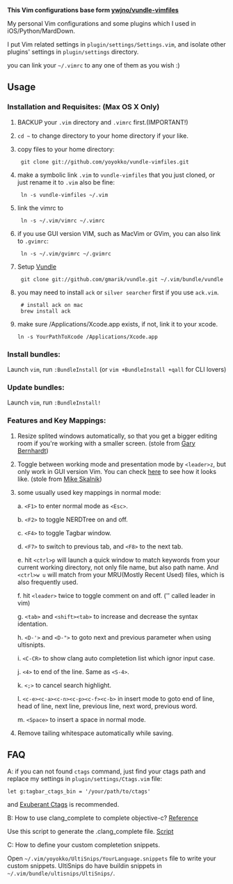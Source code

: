 **This Vim configurations base form [ywjno/vundle-vimfiles](https://github.com/ywjno/vundle-vimfiles)**

My personal Vim configurations and some plugins which I used in iOS/Python/MardDown.

I put Vim related settings in `plugin/settings/Settings.vim`, and isolate other plugins' settings in `plugin/settings` directory.

you can link your `~/.vimrc` to any one of them as you wish :)

## Usage

### Installation and Requisites: (Max OS X Only)

1. BACKUP your `.vim` directory and `.vimrc` first.(IMPORTANT!)

2. `cd ~` to change directory to your home directory if your like.

3. copy files to your home directory:

        git clone git://github.com/yoyokko/vundle-vimfiles.git

4. make a symbolic link `.vim` to `vundle-vimfiles` that you just cloned, or just rename it to `.vim` also be fine:

        ln -s vundle-vimfiles ~/.vim

5. link the vimrc to

        ln -s ~/.vim/vimrc ~/.vimrc

6. if you use GUI version VIM, such as MacVim or GVim, you can also link to `.gvimrc`:

        ln -s ~/.vim/gvimrc ~/.gvimrc

7. Setup [Vundle](https://github.com/gmarik/vundle)

        git clone git://github.com/gmarik/vundle.git ~/.vim/bundle/vundle

9. you may need to install `ack` or `silver searcher` first if you use `ack.vim`.

        # install ack on mac
        brew install ack

10. make sure /Applications/Xcode.app exists, if not, link it to your xcode.

        ln -s YourPathToXcode /Applications/Xcode.app

### Install bundles:

Launch `vim`, run `:BundleInstall`  (or `vim +BundleInstall +qall` for CLI lovers)

### Update bundles:

Launch `vim`, run `:BundleInstall!`

### Features and Key Mappings:

1. Resize splited windows automatically, so that you  get a bigger editing room if you're working with a smaller screen. (stole from [Gary Bernhardt](https://github.com/garybernhardt))

2. Toggle between working mode and presentation mode by `<leader>z`, but only work in GUI version Vim. You can check [here](http://blog.eddie.com.tw/2012/03/14/switch-to-presentation-mode/) to see how it looks like. (stole from [Mike Skalnik](https://github.com/skalnik))

3. some usually used key mappings in normal mode:

    a. `<F1>` to enter normal mode as `<Esc>`.

    b. `<F2>` to toggle NERDTree on and off.

    c. `<F4>` to toggle Tagbar window.

    d. `<F7>` to switch to previous tab, and `<F8>` to the next tab.

    e. hit `<ctrl>p` will launch a quick window to match keywords from your current working directory, not only file name, but also path name. And `<ctrl>w u` will match from your MRU(Mostly Recent Used) files, which is also frequently used.

    f. hit `<leader>` twice to toggle comment on and off. ('\' called leader in vim)

    g. `<tab>` and `<shift><tab>` to increase and decrease the syntax identation.

    h. `<D-'>` and `<D-">` to goto next and previous parameter when using ultisnipts.

    i. `<C-CR>` to show clang auto completetion list which ignor input case.

    j. `<4>` to end of the line. Same as `<S-4>`.

    k. `<;>` to cancel search highlight.

    l. `<c-e><c-a><c-n><c-p><c-f><c-b>` in insert mode to goto end of line, head of line, next line, previous line, next word, previous word.

    m. `<Space>` to insert a space in normal mode.

4. Remove tailing whitespace automatically while saving.

## FAQ

A: if you can not found `ctags` command, just find your ctags path and replace my settings in `plugin/settings/Ctags.vim` file:

    let g:tagbar_ctags_bin = '/your/path/to/ctags'

and [Exuberant Ctags](http://prdownloads.sourceforge.net/ctags/ctags-5.8.tar.gz) is recommended.


B: How to use clang_complete to complete objective-c? [Reference](http://objvimmer.com/blog/2012/08/17/objective-c-code-completion-in-vim/)

Use this script to generate the .clang_complete file. [Script](https://github.com/yoyokko/Tools/blob/master/clang_complete/clang_complete.py)

C: How to define your custom completetion snippets.

Open `~/.vim/yoyokko/UltiSnips/YourLanguage.snippets` file to write your custom snippets. UltiSnips do have buildin snippets in `~/.vim/bundle/ultisnips/UltiSnips/`.
